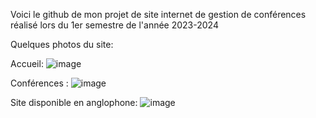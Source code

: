 Voici le github de mon projet de site internet de gestion de conférences réalisé lors du 1er semestre de l'année 2023-2024

Quelques photos du site:

Accueil:
![image](https://github.com/louiswin03/int-gration/assets/106116649/11a06474-481c-4974-b0ac-829d1d9f8652)

Conférences : 
![image](https://github.com/louiswin03/int-gration/assets/106116649/f1725d1b-8df4-4f65-bcb7-535dccc695c6)

Site disponible en anglophone:
![image](https://github.com/louiswin03/int-gration/assets/106116649/bf994620-98e6-46a4-915d-c3b6387ca5c8)
